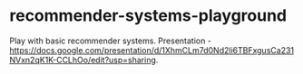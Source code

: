 # recommender-systems-playground
Play with basic recommender systems.
Presentation - https://docs.google.com/presentation/d/1XhmCLm7d0Nd2li6TBFxgusCa231NVxn2qK1K-CCLhOo/edit?usp=sharing.
